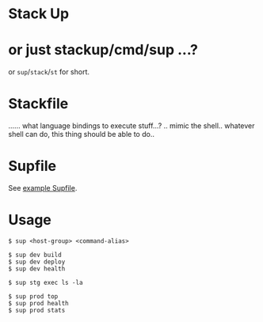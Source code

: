 Stack Up
========

# or just stackup/cmd/sup   ...?

or `sup`/`stack`/`st` for short.

# Stackfile

...... what language bindings to execute stuff...?
.. mimic the shell.. whatever shell can do, this thing should be able to do..

# Supfile

See [example Supfile](./Supfile).

# Usage

    $ sup <host-group> <command-alias>

    $ sup dev build
    $ sup dev deploy
    $ sup dev health

    $ sup stg exec ls -la

    $ sup prod top
    $ sup prod health
    $ sup prod stats
